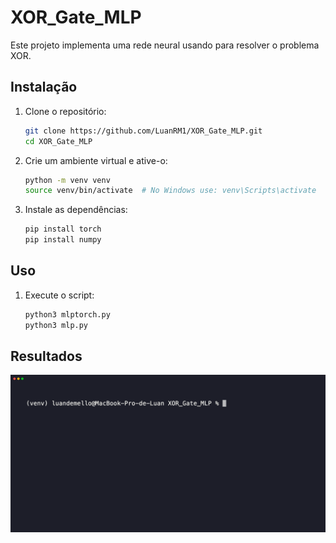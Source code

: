 # XOR_Gate_MLP

Este projeto implementa uma rede neural usando para resolver o problema XOR.

## Instalação

1. Clone o repositório:
    ```sh
    git clone https://github.com/LuanRM1/XOR_Gate_MLP.git
    cd XOR_Gate_MLP
    ```

2. Crie um ambiente virtual e ative-o:
    ```sh
    python -m venv venv
    source venv/bin/activate  # No Windows use: venv\Scripts\activate
    ```

3. Instale as dependências:
    ```sh
    pip install torch
    pip install numpy
    ```

## Uso

1. Execute o script:
    ```sh
    python3 mlptorch.py
    python3 mlp.py
    ```

## Resultados
![Funcionamento do Código](out.gif)

